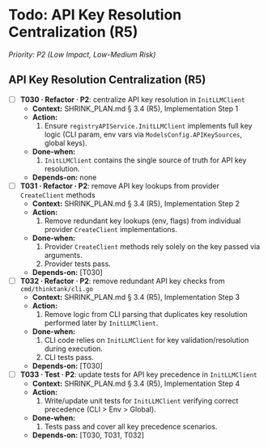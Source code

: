 # Todo: API Key Resolution Centralization (R5)

*Priority: P2 (Low Impact, Low-Medium Risk)*

## API Key Resolution Centralization (R5)
- [ ] **T030 · Refactor · P2**: centralize API key resolution in `InitLLMClient`
    - **Context:** SHRINK_PLAN.md § 3.4 (R5), Implementation Step 1
    - **Action:**
        1. Ensure `registryAPIService.InitLLMClient` implements full key logic (CLI param, env vars via `ModelsConfig.APIKeySources`, global keys).
    - **Done‑when:**
        1. `InitLLMClient` contains the single source of truth for API key resolution.
    - **Depends‑on:** none
- [ ] **T031 · Refactor · P2**: remove API key lookups from provider `CreateClient` methods
    - **Context:** SHRINK_PLAN.md § 3.4 (R5), Implementation Step 2
    - **Action:**
        1. Remove redundant key lookups (env, flags) from individual provider `CreateClient` implementations.
    - **Done‑when:**
        1. Provider `CreateClient` methods rely solely on the key passed via arguments.
        2. Provider tests pass.
    - **Depends‑on:** [T030]
- [ ] **T032 · Refactor · P2**: remove redundant API key checks from `cmd/thinktank/cli.go`
    - **Context:** SHRINK_PLAN.md § 3.4 (R5), Implementation Step 3
    - **Action:**
        1. Remove logic from CLI parsing that duplicates key resolution performed later by `InitLLMClient`.
    - **Done‑when:**
        1. CLI code relies on `InitLLMClient` for key validation/resolution during execution.
        2. CLI tests pass.
    - **Depends‑on:** [T030]
- [ ] **T033 · Test · P2**: update tests for API key precedence in `InitLLMClient`
    - **Context:** SHRINK_PLAN.md § 3.4 (R5), Implementation Step 4
    - **Action:**
        1. Write/update unit tests for `InitLLMClient` verifying correct precedence (CLI > Env > Global).
    - **Done‑when:**
        1. Tests pass and cover all key precedence scenarios.
    - **Depends‑on:** [T030, T031, T032]
